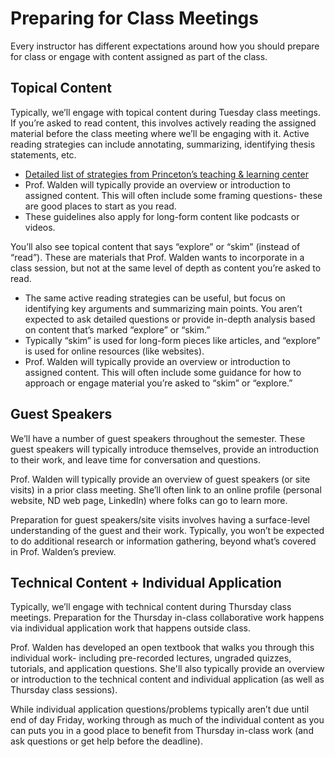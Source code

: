 # Preparing for Class Meetings

Every instructor has different expectations around how you should prepare for class or engage with content assigned as part of the class.

## Topical Content 

Typically, we’ll engage with topical content during Tuesday class meetings. If you’re asked to read content, this involves actively reading the assigned material before the class meeting where we’ll be engaging with it. Active reading strategies can include annotating, summarizing, identifying thesis statements, etc.
- [Detailed list of strategies from Princeton’s teaching & learning center](https://mcgraw.princeton.edu/undergraduates/resources/resource-library/active-reading-strategies)
- Prof. Walden will typically provide an overview or introduction to assigned content. This will often include some framing questions- these are good places to start as you read.
- These guidelines also apply for long-form content like podcasts or videos.

You’ll also see topical content that says “explore” or “skim” (instead of “read”). These are materials that Prof. Walden wants to incorporate in a class session, but not at the same level of depth as content you’re asked to read.
- The same active reading strategies can be useful, but focus on identifying key arguments and summarizing main points. You aren’t expected to ask detailed questions or provide in-depth analysis based on content that’s marked “explore” or “skim.”
- Typically “skim” is used for long-form pieces like articles, and “explore” is used for online resources (like websites).
- Prof. Walden will typically provide an overview or introduction to assigned content. This will often include some guidance for how to approach or engage material you’re asked to “skim” or “explore.”

## Guest Speakers

We’ll have a number of guest speakers throughout the semester. These guest speakers will typically introduce themselves, provide an introduction to their work, and leave time for conversation and questions.

Prof. Walden will typically provide an overview of guest speakers (or site visits) in a prior class meeting. She’ll often link to an online profile (personal website, ND web page, LinkedIn) where folks can go to learn more.

Preparation for guest speakers/site visits involves having a surface-level understanding of the guest and their work. Typically, you won’t be expected to do additional research or information gathering, beyond what’s covered in Prof. Walden’s preview. 

## Technical Content + Individual Application 

Typically, we’ll engage with technical content during Thursday class meetings. Preparation for the Thursday in-class collaborative work happens via individual application work that happens outside class. 

Prof. Walden has developed an open textbook that walks you through this individual work- including pre-recorded lectures, ungraded quizzes, tutorials, and application questions. She'll also typically provide an overview or introduction to the technical content and individual application (as well as Thursday class sessions). 

While individual application questions/problems typically aren’t due until end of day Friday, working through as much of the individual content as you can puts you in a good place to benefit from Thursday in-class work (and ask questions or get help before the deadline).